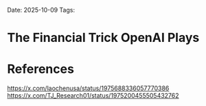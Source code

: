 Date: 2025-10-09
Tags: 

# The Financial Trick OpenAI Plays

# References
https://x.com/laochenusa/status/1975688336057770386
https://x.com/TJ_Research01/status/1975200455505432762